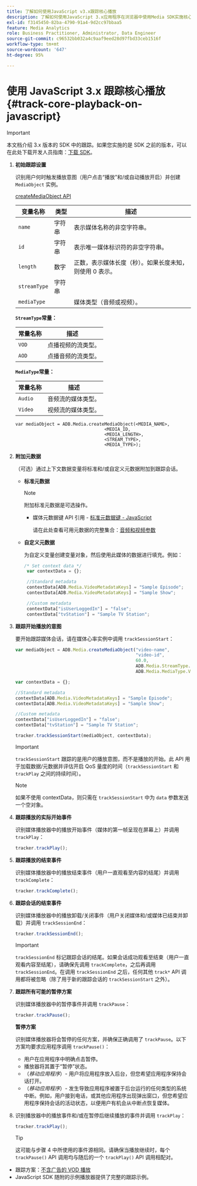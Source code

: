 ```yaml
---
title: 了解如何使用JavaScript v3.x跟踪核心播放
description: 了解如何使用JavaScript 3.x应用程序在浏览器中使用Media SDK实施核心跟踪。
exl-id: f3145450-82ba-4790-91a4-9d2cc97bbaa5
feature: Media Analytics
role: Business Practitioner, Administrator, Data Engineer
source-git-commit: c96532bb032a4c9aaf9eed28d97fbd33ceb1516f
workflow-type: tm+mt
source-wordcount: '647'
ht-degree: 95%

---
```


# 使用 JavaScript 3.x 跟踪核心播放{#track-core-playback-on-javascript}

>[!IMPORTANT]
>本文档介绍 3.x 版本的 SDK 中的跟踪。如果您实施的是 SDK 之前的版本，可以在此处下载开发人员指南：[下载 SDK](/help/sdk-implement/download-sdks.md)。

1. **初始跟踪设置**

   识别用户何时触发播放意图（用户点击“播放”和/或自动播放开启）并创建 `MediaObject` 实例。

   [createMediaObject API](https://adobe-marketing-cloud.github.io/media-sdks/reference/javascript/MediaHeartbeat.html#.createMediaObject)

   | 变量名称 | 类型 | 描述 |
   | --- | --- | --- |
   | `name` | 字符串 | 表示媒体名称的非空字符串。 |
   | `id` | 字符串 | 表示唯一媒体标识符的非空字符串。 |
   | `length` | 数字 | 正数，表示媒体长度（秒）。如果长度未知，则使用 0 表示。 |
   | `streamType` | 字符串 |  |
   | `mediaType` |  | 媒体类型（音频或视频）。 |

   **`StreamType`常量：**

   | 常量名称 | 描述   |
   |---|---|
   | `VOD` | 点播视频的流类型。 |
   | `AOD` | 点播音频的流类型。 |

   **`MediaType`常量：**

   | 常量名称 | 描述 |
   |---|---|
   | `Audio` | 音频流的媒体类型。 |
   | `Video` | 视频流的媒体类型。 |

   ```
   var mediaObject = ADB.Media.createMediaObject(<MEDIA_NAME>,
                                     <MEDIA_ID,
                                     <MEDIA_LENGTH>,
                                     <STREAM_TYPE>,
                                     <MEDIA_TYPE>);
   ```

1. **附加元数据**

   （可选）通过上下文数据变量将标准和/或自定义元数据附加到跟踪会话。

   * **标准元数据**

      >[!NOTE]
      >
      >附加标准元数据是可选操作。

      * 媒体元数据键 API 引用 - [标准元数据键 - JavaScript](https://adobe-marketing-cloud.github.io/media-sdks/reference/javascript)

         请在此处查看可用元数据的完整集合：[音频和视频参数](/help/metrics-and-metadata/audio-video-parameters.md)
   * **自定义元数据**

      为自定义变量创建变量对象，然后使用此媒体的数据进行填充。例如：

      ```js
      /* Set context data */
       var contextData = {};
      
       //Standard metadata
       contextData[ADB.Media.VideoMetadataKeys] = "Sample Episode";
       contextData[ADB.Media.VideoMetadataKeys] = "Sample Show";
      
       //Custom metadata
       contextData["isUserLoggedIn"] = "false";
       contextData["tvStation"] = "Sample TV Station";
      ```


1. **跟踪开始播放的意图**

   要开始跟踪媒体会话，请在媒体心率实例中调用 `trackSessionStart`：

   ```js
   var mediaObject = ADB.Media.createMediaObject("video-name",
                                                 "video-id",
                                                 60.0,
                                                 ADB.Media.StreamType.VOD,
                                                 ADB.Media.MediaType.Video);
   
   var contextData = {};
   
   //Standard metadata
   contextData[ADB.Media.VideoMetadataKeys] = "Sample Episode";
   contextData[ADB.Media.VideoMetadataKeys] = "Sample Show";
   
   //Custom metadata
   contextData["isUserLoggedIn"] = "false";
   contextData["tvStation"] = "Sample TV Station";
   
   tracker.trackSessionStart(mediaObject, contextData);
   ```

   >[!IMPORTANT]
   >
   >`trackSessionStart` 跟踪的是用户的播放意图，而不是播放的开始。此 API 用于加载数据/元数据并评估开启 QoS 量度的时间（`trackSessionStart` 和 `trackPlay` 之间的持续时间）。

   >[!NOTE]
   >
   >如果不使用 contextData，则只需在 `trackSessionStart` 中为 `data` 参数发送一个空对象。

1. **跟踪播放的实际开始事件**

   识别媒体播放器中的播放开始事件（媒体的第一帧呈现在屏幕上）并调用 `trackPlay`：

   ```js
   tracker.trackPlay();
   ```

1. **跟踪播放的结束事件**

   识别媒体播放器中的播放结束事件（用户一直观看至内容的结尾）并调用 `trackComplete`：

   ```js
   tracker.trackComplete();
   ```

1. **跟踪会话的结束事件**

   识别媒体播放器中的播放卸载/关闭事件（用户关闭媒体和/或媒体已结束并卸载）并调用 `trackSessionEnd`：

   ```js
   tracker.trackSessionEnd();
   ```

   >[!IMPORTANT]
   >
   >`trackSessionEnd` 标记跟踪会话的结尾。如果会话成功观看至结束（用户一直观看内容至结尾），请确保先调用 `trackComplete`，之后再调用 `trackSessionEnd`。在调用 `trackSessionEnd` 之后，任何其他 `track*` API 调用都将被忽略（除了用于新的跟踪会话的 `trackSessionStart` 之外）。

1. **跟踪所有可能的暂停方案**

   识别媒体播放器中的暂停事件并调用 `trackPause`：

   ```js
   tracker.trackPause();
   ```

   **暂停方案**

   识别媒体播放器将会暂停的任何方案，并确保正确调用了 `trackPause`。以下方案均要求应用程序调用 `trackPause()`：

   * 用户在应用程序中明确点击暂停。
   * 播放器将其置于“暂停”状态。
   * （*移动应用程序*）- 用户将应用程序放入后台，但您希望应用程序保持会话打开。
   * （*移动应用程序*）- 发生导致应用程序被置于后台运行的任何类型的系统中断。例如，用户接到电话，或其他应用程序出现弹出窗口，但您希望应用程序保持会话的活动状态，以便用户有机会从中断点恢复媒体。

1. 识别播放器中的播放事件和/或在暂停后继续播放的事件并调用 `trackPlay`：

   ```js
   tracker.trackPlay();
   ```

   >[!TIP]
   >
   >这可能与步骤 4 中所使用的事件源相同。请确保当播放继续时，每个 `trackPause()` API 调用均与随后的一个 `trackPlay()` API 调用相配对。

* 跟踪方案：[不含广告的 VOD 播放](/help/sdk-implement/tracking-scenarios/vod-no-intrs-details.md)
* JavaScript SDK 随附的示例播放器提供了完整的跟踪示例。
